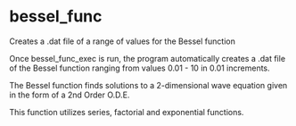 # bessel_func
Creates a .dat file of a range of values for the Bessel function

Once bessel_func_exec is run, the program automatically creates a .dat file of the Bessel function ranging from values 0.01 - 10 in 0.01 increments.

The Bessel function finds solutions to a 2-dimensional wave equation given in the form of a 2nd Order O.D.E.

This function utilizes series, factorial and exponential functions.
